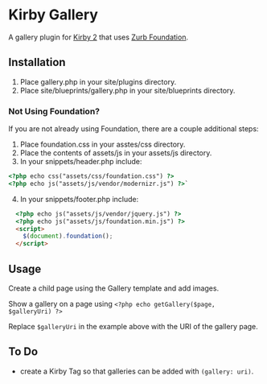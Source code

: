 # Kirby Gallery

A gallery plugin for [Kirby 2](http://getkirby.com) that uses [Zurb Foundation](http://foundation.zurb.com/).

## Installation
1. Place gallery.php in your site/plugins directory.
2. Place site/blueprints/gallery.php in your site/blueprints directory.

### Not Using Foundation?
If you are not already using Foundation, there are a couple additional steps:

1. Place foundation.css in your asstes/css directory.
2. Place the contents of assets/js in your assets/js directory.
3. In your snippets/header.php include:
```html
<?php echo css("assets/css/foundation.css") ?>
<?php echo js("assets/js/vendor/modernizr.js") ?>`
```
4. In your snippets/footer.php include:
```html
  <?php echo js("assets/js/vendor/jquery.js") ?>
  <?php echo js("assets/js/foundation.min.js") ?>
  <script>
    $(document).foundation();
  </script>
```

## Usage

Create a child page using the Gallery template and add images.

Show a gallery on a page using `<?php echo getGallery($page, $galleryUri) ?>`

Replace `$galleryUri` in the example above with the URI of the gallery page. 

## To Do
- create a Kirby Tag so that galleries can be added with `(gallery: uri)`.